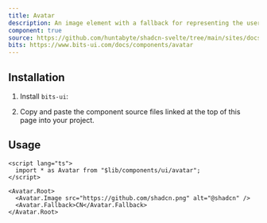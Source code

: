 ```yaml
---
title: Avatar
description: An image element with a fallback for representing the user.
component: true
source: https://github.com/huntabyte/shadcn-svelte/tree/main/sites/docs/src/lib/registry/default/ui/avatar
bits: https://www.bits-ui.com/docs/components/avatar
---
```


<script>
  import { ComponentPreview, ManualInstall, PMAddComp, PMInstall } from '$lib/components/docs';
</script>

<ComponentPreview name="avatar-demo">

<div></div>

</ComponentPreview>

## Installation

<PMAddComp name="avatar" />

<ManualInstall>

1. Install `bits-ui`:

<PMInstall command="bits-ui" />

2. Copy and paste the component source files linked at the top of this page into your project.

</ManualInstall>

## Usage

```svelte
<script lang="ts">
  import * as Avatar from "$lib/components/ui/avatar";
</script>

<Avatar.Root>
  <Avatar.Image src="https://github.com/shadcn.png" alt="@shadcn" />
  <Avatar.Fallback>CN</Avatar.Fallback>
</Avatar.Root>
```
